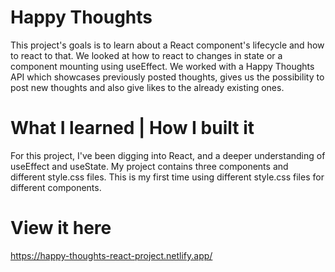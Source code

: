 # Happy Thoughts

This project's goals is to learn about a React component's lifecycle and how to react to that. We looked at how to react to changes in state or a component mounting using useEffect. We worked with a Happy Thoughts API which showcases previously posted thoughts, gives us the possibility to post new thoughts and also give likes to the already existing ones.

# What I learned | How I built it 

For this project, I've been digging into React, and a deeper understanding of useEffect and useState. My project contains three components and different style.css files. This is my first time using different style.css files for different components. 

# View it here

https://happy-thoughts-react-project.netlify.app/

